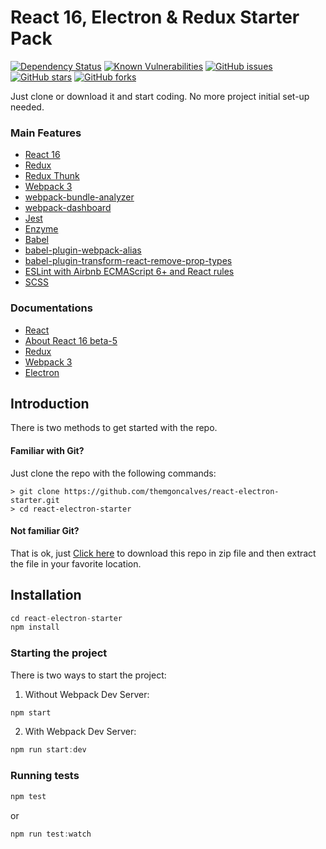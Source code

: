 # React 16, Electron & Redux Starter Pack 

[![Dependency Status](https://gemnasium.com/badges/github.com/themgoncalves/react-electron-starter.svg)](https://gemnasium.com/github.com/themgoncalves/react-electron-starter)
[![Known Vulnerabilities](https://snyk.io/test/github/themgoncalves/react-electron-starter/badge.svg)](https://snyk.io/test/github/themgoncalves/react-electron-starter)
[![GitHub issues](https://img.shields.io/github/issues/themgoncalves/react-electron-starter.svg)](https://github.com/themgoncalves/react-electron-starter/issues) 
[![GitHub stars](https://img.shields.io/github/stars/themgoncalves/react-electron-starter.svg)](https://github.com/themgoncalves/react-electron-starter/stargazers) 
[![GitHub forks](https://img.shields.io/github/forks/themgoncalves/react-electron-starter.svg)](https://github.com/themgoncalves/react-electron-starter/network) 


Just clone or download it and start coding. No  more project initial set-up needed.

### Main Features

* [React 16](https://facebook.github.io/react/)
* [Redux](http://redux.js.org/)
* [Redux Thunk](https://github.com/gaearon/redux-thunk)
* [Webpack 3](https://webpack.js.org/)
* [webpack-bundle-analyzer](https://github.com/th0r/webpack-bundle-analyzer)
* [webpack-dashboard](https://github.com/FormidableLabs/webpack-dashboard)
* [Jest](https://facebook.github.io/jest/)
* [Enzyme](https://github.com/airbnb/enzyme)
* [Babel](https://babeljs.io)
* [babel-plugin-webpack-alias](https://github.com/trayio/babel-plugin-webpack-alias)
* [babel-plugin-transform-react-remove-prop-types](https://github.com/oliviertassinari/babel-plugin-transform-react-remove-prop-types)
* [ESLint with Airbnb ECMAScript 6+ and React rules](https://www.npmjs.com/package/eslint-config-airbnb)
* [SCSS](http://sass-lang.com)

### Documentations

* [React](https://facebook.github.io/react/)
* [About React 16 beta-5](https://facebook.github.io/react/blog/)
* [Redux](http://redux.js.org/)
* [Webpack 3](https://webpack.js.org/)
* [Electron](https://electron.atom.io/)


## Introduction

There is two methods to get started with the repo.

#### Familiar with Git?

Just clone the repo with the following commands:
```
> git clone https://github.com/themgoncalves/react-electron-starter.git
> cd react-electron-starter
```

#### Not familiar Git?

That is ok, just [Click here](https://github.com/themgoncalves/react-electron-starter/archive/master.zip) to download this repo in zip file and then extract the file in your favorite location.


## Installation

```js
cd react-electron-starter
npm install
```

### Starting the project

There is two ways to start the project:

1) Without Webpack Dev Server:
```js
npm start
```

2) With Webpack Dev Server:
```js
npm run start:dev
```

### Running tests

```js
npm test
```
or 
```js
npm run test:watch
```
